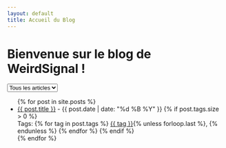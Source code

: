 ```yaml
---
layout: default
title: Accueil du Blog
---
```


# Bienvenue sur le blog de WeirdSignal !

<select id="tag-select" onchange="filterPosts()">
  <option value="">Tous les articles</option>
  {% for tag in site.tags %}
    <option value="{{ tag[0] | slugify }}">{{ tag[0] }}</option>
  {% endfor %}
</select>

<div id="posts">
  <ul>
  {% for post in site.posts %}
    <li class="post-item" data-tags="{% for tag in post.tags %}{{ tag | slugify }} {% endfor %}">
      <a href="{{ post.url | relative_url }}">{{ post.title }}</a> - {{ post.date | date: "%d %B %Y" }}
      {% if post.tags.size > 0 %}
        <br>Tags: 
        {% for tag in post.tags %}
          <a href="/tags/#{{ tag | slugify }}">{{ tag }}</a>{% unless forloop.last %}, {% endunless %}
        {% endfor %}
      {% endif %}
    </li>
  {% endfor %}
  </ul>
</div>

<script>
function filterPosts() {
  const select = document.getElementById("tag-select");
  const selectedTag = select.value;
  const posts = document.getElementsByClassName("post-item");

  for (let post of posts) {
    const tags = post.getAttribute("data-tags").split(" ");
    if (selectedTag === "" || tags.includes(selectedTag)) {
      post.style.display = "block";
    } else {
      post.style.display = "none";
    }
  }
}
</script>
